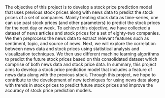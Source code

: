 The objective of this project is to develop a stock price prediction model that uses previous stock prices along with news data to predict the stock prices of a set of companies. Mainly treating stock data as time-series, one can use past stock prices (and other parameters) to predict the stock prices for the next day or week.
To achieve this objective, we have collected a dataset of news articles and stock prices for a set of eighty-two companies. We then preprocess the news data to extract relevant features such as sentiment, topic, and source of news. Next, we will explore the correlation between news data and stock prices using statistical analysis and visualization techniques. We then use different machine learning algorithms to predict the future stock prices based on this consolidated dataset which comprise of both news data and stock price data.
In summary, this project aims to develop a stock price prediction model that includes a feature of news data along with the previous stock. Through this project, we hope to contribute to the development of new techniques for using news data along with trends in stock prices to predict future stock prices and improve the accuracy of stock price prediction models.
